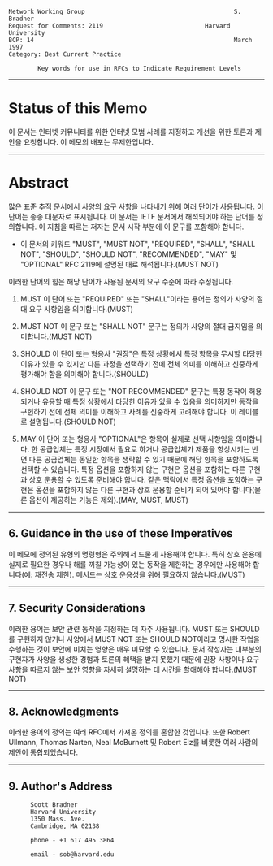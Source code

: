 

```text
Network Working Group                                         S. Bradner
Request for Comments: 2119                            Harvard University
BCP: 14                                                       March 1997
Category: Best Current Practice

        Key words for use in RFCs to Indicate Requirement Levels
```

---
# **Status of this Memo**

이 문서는 인터넷 커뮤니티를 위한 인터넷 모범 사례를 지정하고 개선을 위한 토론과 제안을 요청합니다. 이 메모의 배포는 무제한입니다.

---
# **Abstract**

많은 표준 추적 문서에서 사양의 요구 사항을 나타내기 위해 여러 단어가 사용됩니다. 이 단어는 종종 대문자로 표시됩니다. 이 문서는 IETF 문서에서 해석되어야 하는 단어를 정의합니다. 이 지침을 따르는 저자는 문서 시작 부분에 이 문구를 포함해야 합니다.

- 이 문서의 키워드 "MUST", "MUST NOT", "REQUIRED", "SHALL", "SHALL NOT", "SHOULD", "SHOULD NOT", "RECOMMENDED", "MAY" 및 "OPTIONAL" RFC 2119에 설명된 대로 해석됩니다.\(MUST NOT\)

이러한 단어의 힘은 해당 단어가 사용된 문서의 요구 수준에 따라 수정됩니다.

1. MUST 이 단어 또는 "REQUIRED" 또는 "SHALL"이라는 용어는 정의가 사양의 절대 요구 사항임을 의미합니다.\(MUST\)

2. MUST NOT 이 문구 또는 "SHALL NOT" 문구는 정의가 사양의 절대 금지임을 의미합니다.\(MUST NOT\)

3. SHOULD 이 단어 또는 형용사 "권장"은 특정 상황에서 특정 항목을 무시할 타당한 이유가 있을 수 있지만 다른 과정을 선택하기 전에 전체 의미를 이해하고 신중하게 평가해야 함을 의미해야 합니다.\(SHOULD\)

4. SHOULD NOT 이 문구 또는 "NOT RECOMMENDED" 문구는 특정 동작이 허용되거나 유용할 때 특정 상황에서 타당한 이유가 있을 수 있음을 의미하지만 동작을 구현하기 전에 전체 의미를 이해하고 사례를 신중하게 고려해야 합니다. 이 레이블로 설명됩니다.\(SHOULD NOT\)

5. MAY 이 단어 또는 형용사 "OPTIONAL"은 항목이 실제로 선택 사항임을 의미합니다. 한 공급업체는 특정 시장에서 필요로 하거나 공급업체가 제품을 향상시키는 반면 다른 공급업체는 동일한 항목을 생략할 수 있기 때문에 해당 항목을 포함하도록 선택할 수 있습니다. 특정 옵션을 포함하지 않는 구현은 옵션을 포함하는 다른 구현과 상호 운용할 수 있도록 준비해야 합니다. 같은 맥락에서 특정 옵션을 포함하는 구현은 옵션을 포함하지 않는 다른 구현과 상호 운용할 준비가 되어 있어야 합니다\(물론 옵션이 제공하는 기능은 제외\).\(MAY, MUST, MUST\)

---
## **6. Guidance in the use of these Imperatives**

이 메모에 정의된 유형의 명령형은 주의해서 드물게 사용해야 합니다. 특히 상호 운용에 실제로 필요한 경우나 해를 끼칠 가능성이 있는 동작을 제한하는 경우에만 사용해야 합니다\(예: 재전송 제한\). 메서드는 상호 운용성을 위해 필요하지 않습니다.\(MUST\)

---
## **7. Security Considerations**

이러한 용어는 보안 관련 동작을 지정하는 데 자주 사용됩니다. MUST 또는 SHOULD를 구현하지 않거나 사양에서 MUST NOT 또는 SHOULD NOT이라고 명시한 작업을 수행하는 것이 보안에 미치는 영향은 매우 미묘할 수 있습니다. 문서 작성자는 대부분의 구현자가 사양을 생성한 경험과 토론의 혜택을 받지 못했기 때문에 권장 사항이나 요구 사항을 따르지 않는 보안 영향을 자세히 설명하는 데 시간을 할애해야 합니다.\(MUST NOT\)

---
## **8. Acknowledgments**

이러한 용어의 정의는 여러 RFC에서 가져온 정의를 혼합한 것입니다. 또한 Robert Ullmann, Thomas Narten, Neal McBurnett 및 Robert Elz를 비롯한 여러 사람의 제안이 통합되었습니다.

---
## **9. Author's Address**

```text
      Scott Bradner
      Harvard University
      1350 Mass. Ave.
      Cambridge, MA 02138

      phone - +1 617 495 3864

      email - sob@harvard.edu
```